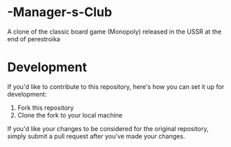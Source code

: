 # -Manager-s-Club
A clone of the classic board game (Monopoly) released in the USSR at the end of perestroika

# Development
If you'd like to contribute to this repository, here's how you can set it up for development:

1. Fork this repository
2. Clone the fork to your local machine

If you'd like your changes to be considered for the original repository, simply submit a pull request after you've made your changes. 
